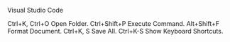 Visual Studio Code

Ctrl+K, Ctrl+O      Open Folder.
Ctrl+Shift+P        Execute Command.
Alt+Shift+F         Format Document.
Ctrl+K, S           Save All.
Ctrl+K-S            Show Keyboard Shortcuts.
